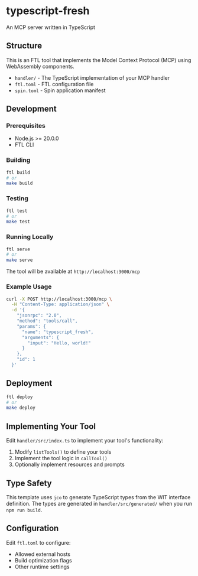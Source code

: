 # typescript-fresh

An MCP server written in TypeScript

## Structure

This is an FTL tool that implements the Model Context Protocol (MCP) using WebAssembly components.

- `handler/` - The TypeScript implementation of your MCP handler
- `ftl.toml` - FTL configuration file
- `spin.toml` - Spin application manifest

## Development

### Prerequisites

- Node.js >= 20.0.0
- FTL CLI

### Building

```bash
ftl build
# or
make build
```

### Testing

```bash
ftl test
# or
make test
```

### Running Locally

```bash
ftl serve
# or
make serve
```

The tool will be available at `http://localhost:3000/mcp`

### Example Usage

```bash
curl -X POST http://localhost:3000/mcp \
  -H "Content-Type: application/json" \
  -d '{
    "jsonrpc": "2.0",
    "method": "tools/call",
    "params": {
      "name": "typescript_fresh",
      "arguments": {
        "input": "Hello, world!"
      }
    },
    "id": 1
  }'
```

## Deployment

```bash
ftl deploy
# or
make deploy
```

## Implementing Your Tool

Edit `handler/src/index.ts` to implement your tool's functionality:

1. Modify `listTools()` to define your tools
2. Implement the tool logic in `callTool()`
3. Optionally implement resources and prompts

## Type Safety

This template uses `jco` to generate TypeScript types from the WIT interface definition. The types are generated in `handler/src/generated/` when you run `npm run build`.

## Configuration

Edit `ftl.toml` to configure:
- Allowed external hosts
- Build optimization flags
- Other runtime settings